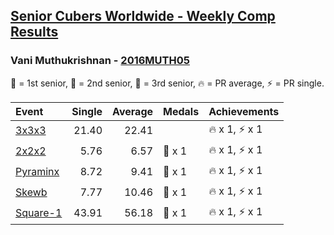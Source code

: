 <style>table {white-space: nowrap;}</style>

## [Senior Cubers Worldwide - Weekly Comp Results](/scw-comp/results/)
### Vani Muthukrishnan - [2016MUTH05](https://www.worldcubeassociation.org/persons/2016MUTH05)

🥇 = 1st senior, 🥈 = 2nd senior, 🥉 = 3rd senior, 🔥 = PR average, ⚡ = PR single.

| Event | Single | Average | Medals | Achievements|
| :-- | --: | --: | :-- | :-- |
| [3x3x3](vani_muthukrishnan/333.md) | 21.40 | 22.41 |  | 🔥 x 1, ⚡ x 1 |
| [2x2x2](vani_muthukrishnan/222.md) | 5.76 | 6.57 | 🥉 x 1 | 🔥 x 1, ⚡ x 1 |
| [Pyraminx](vani_muthukrishnan/pyram.md) | 8.72 | 9.41 | 🥈 x 1 | 🔥 x 1, ⚡ x 1 |
| [Skewb](vani_muthukrishnan/skewb.md) | 7.77 | 10.46 | 🥈 x 1 | 🔥 x 1, ⚡ x 1 |
| [Square-1](vani_muthukrishnan/sq1.md) | 43.91 | 56.18 | 🥉 x 1 | 🔥 x 1, ⚡ x 1 |

<!-- Global site tag (gtag.js) - Google Analytics -->
<script async src="https://www.googletagmanager.com/gtag/js?id=UA-86348435-3"></script>
<script>window.dataLayer = window.dataLayer || []; function gtag() {dataLayer.push(arguments);} gtag('js', new Date()); gtag('config', 'UA-86348435-3');</script>
